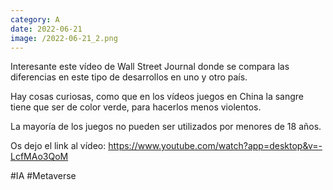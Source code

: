 ```yaml
--- 
category: A 
date: 2022-06-21 
image: /2022-06-21_2.png 
--- 
```


Interesante este vídeo de Wall Street Journal donde se compara las diferencias en este tipo de desarrollos en uno y otro país. 

Hay cosas curiosas, como que en los vídeos juegos en China la sangre tiene que ser de color verde, para hacerlos menos violentos. 

La mayoría de los juegos no pueden ser utilizados por menores de 18 años. 

Os dejo el link al vídeo: https://www.youtube.com/watch?app=desktop&v=-LcfMAo3QoM

#IA #Metaverse